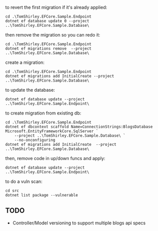 to revert the first migration if it's already applied:

```
cd .\TomShirley.EFCore.Sample.Endpoint
dotnet ef database update 0 --project ..\TomShirley.EFCore.Sample.Database\
```

then remove the migration so you can redo it:

```
cd .\TomShirley.EFCore.Sample.Endpoint
dotnet ef migrations remove  --project ..\TomShirley.EFCore.Sample.Database\
```

create a migration:

```
cd .\TomShirley.EFCore.Sample.Endpoint
dotnet ef migrations add InitialCreate --project ..\TomShirley.EFCore.Sample.Database\
```

to update the database:

```
dotnet ef database update --project ..\TomShirley.EFCore.Sample.Endpoint\
```


to create migration from existing db:

```
cd .\TomShirley.EFCore.Sample.Endpoint
dotnet ef dbcontext scaffold Name=ConnectionStrings:BlogsDatabase Microsoft.EntityFrameworkCore.SqlServer `
    --project ..\TomShirley.EFCore.Sample.Database\ `
    --no-onconfiguring
dotnet ef migrations add InitialCreate  --project ..\TomShirley.EFCore.Sample.Database\
```

then, remove code in up/down funcs and apply:

```
dotnet ef database update --project ..\TomShirley.EFCore.Sample.Endpoint\
```

to do a vuln scan:

```
cd src
dotnet list package --vulnerable 
```

## TODO

* Controller/Model versioning to support multiple blogs api specs
 
